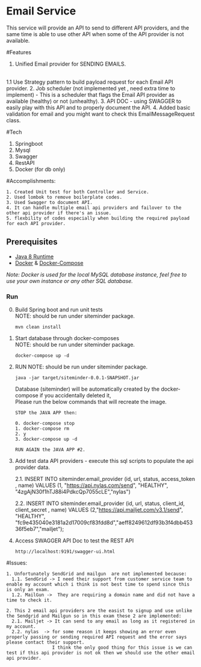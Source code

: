 # Email Service

This service will provide an API to send to different API providers, and the same time is able to use other API when some of the API provider is not available.


#Features
1. Unified Email provider for SENDING EMAILS.
<br/>
   1.1 Use Strategy pattern to build payload request for each Email API provider.
2. Job scheduler (not implemented yet , need extra time to implement) - This is a scheduler that flags the Email API provider as available (healthy) or not (unhealthy).
3. API DOC - using  SWAGGER to easily play with this API and to properly document the API.
4. Added basic validation for email and you might want to check this EmailMessageRequest class.

#Tech

1. Springboot
2. Mysql
3. Swagger
4. RestAPI
5. Docker (for db only)

#Accomplishments:
 ```  
1. Created Unit test for both Controller and Service.
2. Used lombok to remove boilerplate codes.
3. Used Swagger to document API.
4. It can handle multiple email api providers and failover to the other api provider if there's an issue.
5. flexbility of codes especially when building the required payload for each API provider.
 ```  

## Prerequisites

* [Java 8 Runtime](https://www.oracle.com/java/technologies/javase-jdk11-downloads.html)
* [Docker](https://docs.docker.com/get-docker/) & [Docker-Compose](https://docs.docker.com/compose/install/)

*Note: Docker is used for the local MySQL database instance, feel free to use your own instance or any other SQL database.*



### Run

0. Build Spring boot and run unit tests <br/>
   NOTE: should be run under siteminder package.
   ```
   mvn clean install 
    ```
1. Start database through docker-composes<br/>
   NOTE: should be run under siteminder package.

    ```
    docker-compose up -d
    ```

2. RUN   NOTE: should be run under siteminder package.
   ```
   java -jar target/siteminder-0.0.1-SNAPSHOT.jar
   ```
   Database (siteminder) will be automatically created by the docker-compose if you accidentally deleted it, <br/>
   Please run the below commands that will recreate the image.

   ```
   STOP the JAVA APP then:
   
   0. docker-compose stop
   1. docker-compose rm
   2. y
   3. docker-compose up -d
   
   RUN AGAIN the JAVA APP #2.
   ```

3. Add test data API providers - execute this sql scripts to populate the api provider data.


    2.1. INSERT INTO siteminder.email_provider (id, url, status, access_token , name) VALUES (1, "https://api.nylas.com/send", "HEALTHY", "4zgAjN30f1hTJ88i4PdkcQp7055cLE","nylas")
    
    2.2. INSERT INTO siteminder.email_provider (id, url, status, client_id, client_secret , name) VALUES (2,"https://api.mailjet.com/v3.1/send", "HEALTHY", "fc9e435040e3181a2d17009cf83fdd8d","aeff8249612df93b3f4dbb45336f5eb7","mailjet");

 
4. Access SWAGGER API Doc to test the REST API
   ```
   http://localhost:9191/swagger-ui.html
   ``` 


#Issues:
 ``` 
1. Unfortunately SendGrid and mailgun  are not implemented because:
   1.1. SendGrid -> I need their support from customer service team to enable my account which i think is not best time to spend since this is only an exam.
   1.2. MailGun ->  They are requiring a domain name and did not have a time to check it.
``` 
``` 
2. This 2 email api providers are the easist to signup and use unlike the Sendgrid and Mailgun so in this exam these 2 are implemented:
  2.1. Mailjet -> It can send to any email as long as it registered in my account.
  2.2. nylas  -> for some reason it keeps showing an error even properly passing or sending required API request and the error says please contact their support.
                 I think the only good thing for this issue is we can test if this api provider is not ok then we should use the other email api provider.
``` 